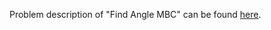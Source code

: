 Problem description of "Find Angle MBC" can be found [here](https://www.hackerrank.com/challenges/find-angle/problem).
